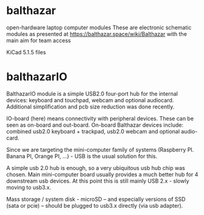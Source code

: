 # balthazar
open-hardware laptop computer modules
These are electronic schematic modules as presented at https://balthazar.space/wiki/Balthazar with the main aim for team access

KiCad 5.1.5 files

# balthazarIO

BalthazarIO module is a simple USB2.0 four-port hub for the internal devices: keyboard and touchpad, webcam and optional audiocard. Additional simplification and pcb size reduction was done recently.

IO-board (here) means connectivity with peripheral devices. These can be seen as on-board and out-board. On-board Balthazar devices include: combined usb2.0 keyboard + trackpad, usb2.0 webcam and optional audio-card. 

Since we are targeting the mini-computer family of systems (Raspberry PI. Banana PI, Orange PI, ...) - USB is the usual solution for this. 

A simple usb 2.0 hub is enough, so a very ubiquitous usb hub chip was chosen. Main mini-computer board usually provides a much better hub for 4 downstream usb devices. At this point this is still mainly USB 2.x - slowly moving to usb3.x.

Mass storage / system disk - microSD – and especially versions of SSD (sata or pcie) – should be plugged to usb3.x directly (via usb adapter).
